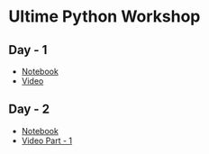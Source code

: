 # Ultime Python Workshop

## Day - 1

- [Notebook](https://github.com/rajeshberwal/Python-Workshop/blob/master/Python%20Workshop%20Day%20-%201.ipynb)
- [Video](https://www.youtube.com/watch?v=3pzEXZxx14A&t=1653s)

## Day - 2

- [Notebook](https://github.com/rajeshberwal/Python-Workshop/blob/master/Python%20Workshop%20Day%20-%202.ipynb)
- [Video Part - 1](https://youtu.be/1iVdmMgO0ZQ)
